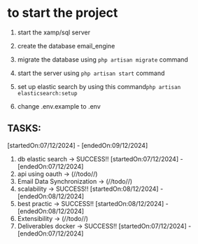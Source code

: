 # to start the project
 1. start the xamp/sql server
 2. create the database email_engine
 3. migrate the database using 
 <code>php artisan migrate</code> command

 4. start the server using <code>php artisan start</code> command
 5. set up elastic search by using this command<code>php artisan elasticsearch:setup</code>
 6. change .env.example to .env


 ## TASKS: 
 [startedOn:07/12/2024] - [endedOn:09/12/2024]
 1. db elastic search -> SUCCESS!! [startedOn:07/12/2024] - [endedOn:07/12/2024]
 2. api using oauth -> (//todo//)
 3. Email Data Synchronization -> (//todo//)
 4. scalability -> SUCCESS!! [startedOn:08/12/2024] - [endedOn:08/12/2024]
 5. best practic -> SUCCESS!! [startedOn:08/12/2024] - [endedOn:08/12/2024]
 6. Extensibility -> (//todo//)
 7. Deliverables docker -> SUCCESS!! [startedOn:07/12/2024] - [endedOn:07/12/2024]